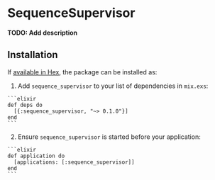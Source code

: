 # SequenceSupervisor

**TODO: Add description**

## Installation

If [available in Hex](https://hex.pm/docs/publish), the package can be installed as:

  1. Add `sequence_supervisor` to your list of dependencies in `mix.exs`:

    ```elixir
    def deps do
      [{:sequence_supervisor, "~> 0.1.0"}]
    end
    ```

  2. Ensure `sequence_supervisor` is started before your application:

    ```elixir
    def application do
      [applications: [:sequence_supervisor]]
    end
    ```

